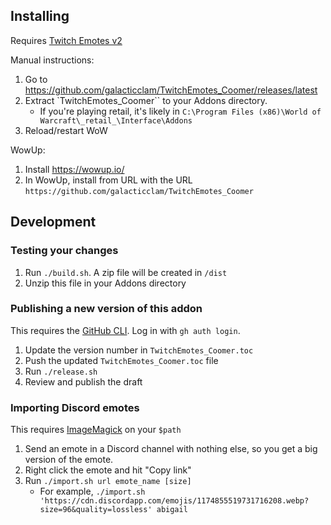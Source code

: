 ## Installing

Requires [Twitch Emotes v2](https://www.curseforge.com/wow/addons/twitch-emotes-v2)

Manual instructions:

1. Go to https://github.com/galacticclam/TwitchEmotes_Coomer/releases/latest
1. Extract `TwitchEmotes_Coomer`` to your Addons directory.
    * If you're playing retail, it's likely in `C:\Program Files (x86)\World of Warcraft\_retail_\Interface\Addons`
1. Reload/restart WoW

WowUp:

1. Install https://wowup.io/
1. In WowUp, install from URL with the URL `https://github.com/galacticclam/TwitchEmotes_Coomer`

## Development

### Testing your changes

1. Run `./build.sh`. A zip file will be created in `/dist`
1. Unzip this file in your Addons directory

### Publishing a new version of this addon

This requires the [GitHub CLI](https://cli.github.com/). Log in with `gh auth login`.

1. Update the version number in `TwitchEmotes_Coomer.toc`
1. Push the updated `TwitchEmotes_Coomer.toc` file
1. Run `./release.sh`
1. Review and publish the draft

### Importing Discord emotes

This requires [ImageMagick](https://imagemagick.org/script/download.php) on your `$path`

1. Send an emote in a Discord channel with nothing else, so you get a big version of the emote.
1. Right click the emote and hit "Copy link"
1. Run `./import.sh url emote_name [size]`
    * For example, `./import.sh 'https://cdn.discordapp.com/emojis/1174855519731716208.webp?size=96&quality=lossless' abigail`
